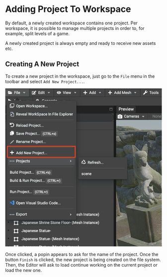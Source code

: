 # Adding Project To Workspace

By default, a newly created workspace contains one project. Per workspace, it is possible to manage multiple
projects in order to, for example, split levels of a game.

A newly created project is always empty and ready to receive new assets etc.

## Creating A New Project
To create a new project in the workspace, just go to the `File` menu in the toolbar and select `Add New Project...`.

![CreateNewProjectToolbar](./create-new-project/create-new-project.png)

Once clicked, a popin appears to ask for the name of the project. Once the button `Finish` is clicked,
the new project is being created on the file system. Then, the Editor will ask to load continue working
on the current project or load the new one.
